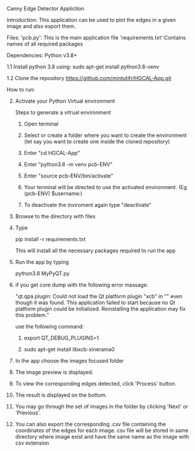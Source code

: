 Canny Edge Detector Appliction

Introduction:
This application can be used to plot the edges in a given image and also export them.

Files:
'pcb.py': This is the main application file
'requirements.txt':Contains names of all required packages


Dependencies:
Python v3.8+

1.1 Install python 3.8 using: sudo apt-get install python3.8-venv

1.2 Clone the repository https://github.com/mintutifr/HGCAL-App.git

How to run:

2. Activate your Python Virtual environment

   Steps to generate a vitrual environment

      1. Open terminal

      2. Select or create a folder where you want to create the environment (let say you want to create one inside the cloned repository)

      3. Enter "cd HGCAL-App"

      4. Enter "python3.8 -m venv pcb-ENV"

      5. Enter "source pcb-ENV/bin/activate"

      6. Your terminal will be directed to use the activated environment. (Eg (pcb-ENV) $username:)

      7. To deactivate the inviroment again type "deactivate"

3. Browse to the directory with files

4. Type 

   pip install -r requirements.txt

   This will install all the necessary packages required to run the app

5. Run the app by typing 

   python3.8  MyPyQT.py

6. if you get core dump with the following error massage:

   "qt.qpa.plugin: Could not load the Qt platform plugin "xcb" in "" even though it was found.
    This application failed to start because no Qt platform plugin could be initialized. Reinstalling the application may fix this problem."

    use the following command:

     1. export QT_DEBUG_PLUGINS=1

     2. sudo apt-get install libxcb-xinerama0

7. In the app choose the images focused folder

8. The image preview is displayed.

9. To view the corresponding edges detected, click 'Process' button.

10. The result is displayed on the bottom.

11. You may go through the set of images in the folder by clicking 'Next' or 'Previous'.

12. You can also export the corresponding .csv file containing the coordinates of the edges for each image. csv file will be stored in same directory where image exist and have the same name as the image with csv extension 
